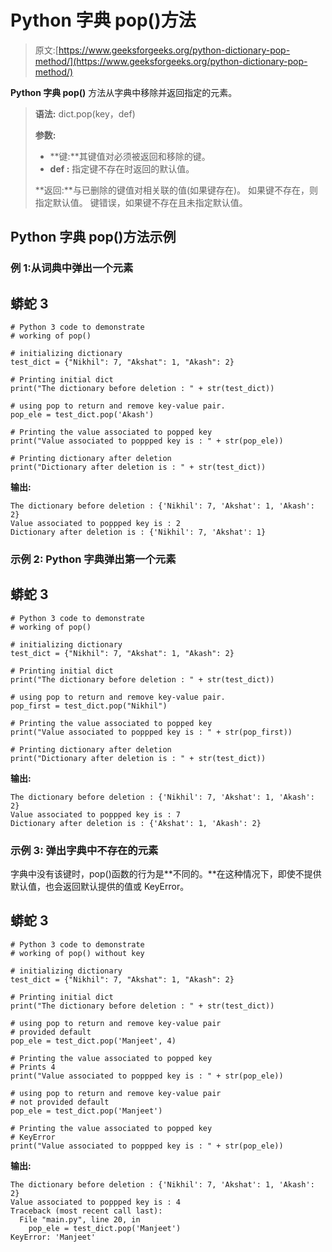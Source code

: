 # Python 字典 pop()方法

> 原文:[https://www.geeksforgeeks.org/python-dictionary-pop-method/](https://www.geeksforgeeks.org/python-dictionary-pop-method/)

**Python 字典 pop()** 方法从字典中移除并返回指定的元素。

> **语法:** dict.pop(key，def)
> 
> **参数:**
> 
> *   **键:**其键值对必须被返回和移除的键。
> *   **def :** 指定键不存在时返回的默认值。
> 
> **返回:**与已删除的键值对相关联的值(如果键存在)。
> 如果键不存在，则指定默认值。
> 键错误，如果键不存在且未指定默认值。

## Python 字典 pop()方法示例

### **例 1:从**词典**中弹出一个元素**

## 蟒蛇 3

```
# Python 3 code to demonstrate
# working of pop()

# initializing dictionary
test_dict = {"Nikhil": 7, "Akshat": 1, "Akash": 2}

# Printing initial dict
print("The dictionary before deletion : " + str(test_dict))

# using pop to return and remove key-value pair.
pop_ele = test_dict.pop('Akash')

# Printing the value associated to popped key
print("Value associated to poppped key is : " + str(pop_ele))

# Printing dictionary after deletion
print("Dictionary after deletion is : " + str(test_dict))
```

**输出:**

```
The dictionary before deletion : {'Nikhil': 7, 'Akshat': 1, 'Akash': 2}
Value associated to poppped key is : 2
Dictionary after deletion is : {'Nikhil': 7, 'Akshat': 1}
```

### 示例 2: Python 字典弹出第一个元素

## 蟒蛇 3

```
# Python 3 code to demonstrate
# working of pop()

# initializing dictionary
test_dict = {"Nikhil": 7, "Akshat": 1, "Akash": 2}

# Printing initial dict
print("The dictionary before deletion : " + str(test_dict))

# using pop to return and remove key-value pair.
pop_first = test_dict.pop("Nikhil")

# Printing the value associated to popped key
print("Value associated to poppped key is : " + str(pop_first))

# Printing dictionary after deletion
print("Dictionary after deletion is : " + str(test_dict))
```

**输出:**

```
The dictionary before deletion : {'Nikhil': 7, 'Akshat': 1, 'Akash': 2}
Value associated to poppped key is : 7
Dictionary after deletion is : {'Akshat': 1, 'Akash': 2}
```

### **示例 3:** 弹出字典中不存在的元素

字典中没有该键时，pop()函数的行为是**不同的。**在这种情况下，即使不提供默认值，也会返回默认提供的值或 KeyError。

## 蟒蛇 3

```
# Python 3 code to demonstrate
# working of pop() without key

# initializing dictionary
test_dict = {"Nikhil": 7, "Akshat": 1, "Akash": 2}

# Printing initial dict
print("The dictionary before deletion : " + str(test_dict))

# using pop to return and remove key-value pair
# provided default
pop_ele = test_dict.pop('Manjeet', 4)

# Printing the value associated to popped key
# Prints 4
print("Value associated to poppped key is : " + str(pop_ele))

# using pop to return and remove key-value pair
# not provided default
pop_ele = test_dict.pop('Manjeet')

# Printing the value associated to popped key
# KeyError
print("Value associated to poppped key is : " + str(pop_ele))
```

**输出:**

```
The dictionary before deletion : {'Nikhil': 7, 'Akshat': 1, 'Akash': 2}
Value associated to poppped key is : 4
Traceback (most recent call last):
  File "main.py", line 20, in 
    pop_ele = test_dict.pop('Manjeet')
KeyError: 'Manjeet'
```